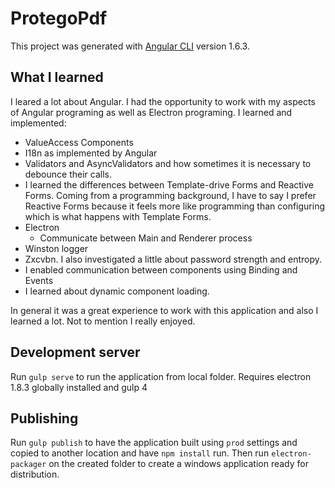 # ProtegoPdf

This project was generated with [Angular CLI](https://github.com/angular/angular-cli) version 1.6.3.

## What I learned
I leared a lot about Angular. I had the opportunity to work with my aspects of Angular programing as well as Electron programing. I learned and implemented:

* ValueAccess Components
* I18n as implemented by Angular
* Validators and AsyncValidators and how sometimes it is necessary to debounce their calls.
* I learned the differences between Template-drive Forms and Reactive Forms. Coming from a programming background, I have to say I prefer Reactive Forms because it feels more like programming than configuring which is what happens with Template Forms.
* Electron
  * Communicate between Main and Renderer process
* Winston logger
* Zxcvbn. I also investigated a little about password strength and entropy.
* I enabled communication between components using Binding and Events
* I learned about dynamic component loading.

In general it was a great experience to work with this application and also I learned a lot. Not to mention I really enjoyed.

## Development server

Run `gulp serve` to run the application from local folder. Requires electron 1.8.3 globally installed and gulp 4

## Publishing

Run `gulp publish` to have the application built using `prod` settings and copied to another location and have `npm install` run.
Then run `electron-packager` on the created folder to create a windows application ready for distribution.
